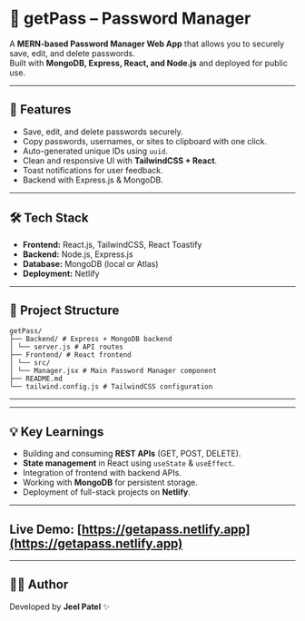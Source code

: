 # 🔐 getPass – Password Manager

A **MERN-based Password Manager Web App** that allows you to securely save, edit, and delete passwords.  
Built with **MongoDB, Express, React, and Node.js** and deployed for public use.

---

## 🚀 Features
- Save, edit, and delete passwords securely.  
- Copy passwords, usernames, or sites to clipboard with one click.  
- Auto-generated unique IDs using `uuid`.  
- Clean and responsive UI with **TailwindCSS + React**.  
- Toast notifications for user feedback.  
- Backend with Express.js & MongoDB.

---

## 🛠️ Tech Stack
- **Frontend:** React.js, TailwindCSS, React Toastify  
- **Backend:** Node.js, Express.js  
- **Database:** MongoDB (local or Atlas)  
- **Deployment:** Netlify  

---

## 📂 Project Structure

```
getPass/
├── Backend/ # Express + MongoDB backend
│ └── server.js # API routes
├── Frontend/ # React frontend
│ └── src/
│ └── Manager.jsx # Main Password Manager component
├── README.md
└── tailwind.config.js # TailwindCSS configuration
```

---


---

## 💡 Key Learnings
- Building and consuming **REST APIs** (GET, POST, DELETE).  
- **State management** in React using `useState` & `useEffect`.  
- Integration of frontend with backend APIs.  
- Working with **MongoDB** for persistent storage.  
- Deployment of full-stack projects on **Netlify**.

---

## Live Demo: [https://getapass.netlify.app](https://getapass.netlify.app)  

---

## 👨‍💻 Author
Developed by **Jeel Patel** ✨
